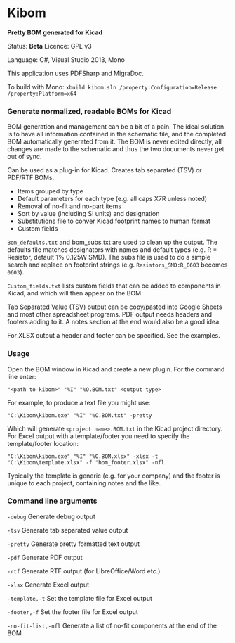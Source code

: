 # Kibom
**Pretty BOM generated for Kicad**

Status: **Beta**
Licence: GPL v3

Language: C#, Visual Studio 2013, Mono

This application uses PDFSharp and MigraDoc.

To build with Mono: `xbuild kibom.sln /property:Configuration=Release /property:Platform=x64`


### Generate normalized, readable BOMs for Kicad ###

BOM generation and management can be a bit of a pain. The ideal solution is to have all information contained in the schematic file, and the completed BOM automatically generated from it. The BOM is never edited directly, all changes are made to the schematic and thus the two documents never get out of sync.


Can be used as a plug-in for Kicad. Creates tab separated (TSV) or PDF/RTF BOMs.

- Items grouped by type
- Default parameters for each type (e.g. all caps X7R unless noted)
- Removal of no-fit and no-part items
- Sort by value (including SI units) and designation
- Substitutions file to conver Kicad footprint names to human format
- Custom fields


`Bom_defaults.txt` and bom_subs.txt are used to clean up the output. The defaults file matches designators with names and default types (e.g. R = Resistor, default 1% 0.125W SMD). The subs file is used to do a simple search and replace on footprint strings (e.g. `Resistors_SMD:R_0603` becomes `0603`).

`Custom_fields.txt` lists custom fields that can be added to components in Kicad, and which will then appear on the BOM.

Tab Separated Value (TSV) output can be copy/pasted into Google Sheets and most other spreadsheet programs. PDF output needs headers and footers adding to it. A notes section at the end would also be a good idea.

For XLSX output a header and footer can be specified. See the examples.

### Usage ###

Open the BOM window in Kicad and create a new plugin. For the command line enter:

`"<path to kibom>" "%I" "%O.BOM.txt" <output type>`

For example, to produce a text file you might use:

`"C:\Kibom\kibom.exe" "%I" "%O.BOM.txt" -pretty`

Which will generate `<project name>.BOM.txt` in the Kicad project directory. For Excel output with a template/footer you need to specify the template/footer location:

`"C:\Kibom\kibom.exe" "%I" "%O.BOM.xlsx" -xlsx -t "C:\Kibom\template.xlsx" -f "bom_footer.xlsx" -nfl`

Typically the template is generic (e.g. for your company) and the footer is unique to each project, containing notes and the like.

### Command line arguments ###

`-debug` Generate debug output

`-tsv` Generate tab separated value output

`-pretty` Generate pretty formatted text output

`-pdf` Generate PDF output

`-rtf` Generate RTF output (for LibreOffice/Word etc.)

`-xlsx` Generate Excel output

`-template,-t` Set the template file for Excel output

`-footer,-f` Set the footer file for Excel output

`-no-fit-list,-nfl` Generate a list of no-fit components at the end of the BOM
